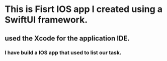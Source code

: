 # This is Fisrt IOS app I created using a SwiftUI framework.

## used the Xcode for the application IDE.

### I have build a IOS app that used to list our task.

